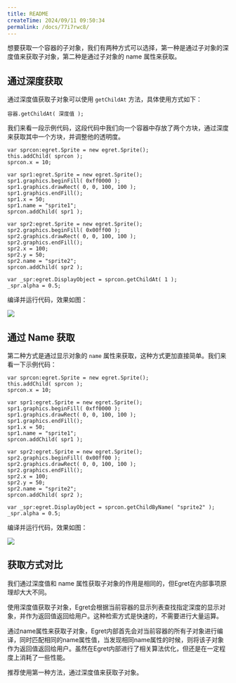 ```yaml
---
title: README
createTime: 2024/09/11 09:50:34
permalink: /docs/77i7rwc8/
---
```

想要获取一个容器的子对象，我们有两种方式可以选择，第一种是通过子对象的深度值来获取子对象，第二种是通过子对象的 name 属性来获取。

## 通过深度获取

通过深度值获取子对象可以使用 `getChildAt` 方法，具体使用方式如下：

`容器.getChildAt( 深度值 );`

我们来看一段示例代码，这段代码中我们向一个容器中存放了两个方块，通过深度来获取其中一个方块，并调整他的透明度。

```
var sprcon:egret.Sprite = new egret.Sprite();
this.addChild( sprcon );
sprcon.x = 10;

var spr1:egret.Sprite = new egret.Sprite();
spr1.graphics.beginFill( 0xff0000 );
spr1.graphics.drawRect( 0, 0, 100, 100 );
spr1.graphics.endFill();
spr1.x = 50;
spr1.name = "sprite1";
sprcon.addChild( spr1 );

var spr2:egret.Sprite = new egret.Sprite();
spr2.graphics.beginFill( 0x00ff00 );
spr2.graphics.drawRect( 0, 0, 100, 100 );
spr2.graphics.endFill();
spr2.x = 100;
spr2.y = 50;
spr2.name = "sprite2";
sprcon.addChild( spr2 );

var _spr:egret.DisplayObject = sprcon.getChildAt( 1 );
_spr.alpha = 0.5;
```

编译并运行代码，效果如图：

![](566143a3d8886.jpg)

## 通过 Name 获取

第二种方式是通过显示对象的 `name` 属性来获取，这种方式更加直接简单。我们来看一下示例代码：

```
var sprcon:egret.Sprite = new egret.Sprite();
this.addChild( sprcon );
sprcon.x = 10;

var spr1:egret.Sprite = new egret.Sprite();
spr1.graphics.beginFill( 0xff0000 );
spr1.graphics.drawRect( 0, 0, 100, 100 );
spr1.graphics.endFill();
spr1.x = 50;
spr1.name = "sprite1";
sprcon.addChild( spr1 );

var spr2:egret.Sprite = new egret.Sprite();
spr2.graphics.beginFill( 0x00ff00 );
spr2.graphics.drawRect( 0, 0, 100, 100 );
spr2.graphics.endFill();
spr2.x = 100;
spr2.y = 50;
spr2.name = "sprite2";
sprcon.addChild( spr2 );

var _spr:egret.DisplayObject = sprcon.getChildByName( "sprite2" );
_spr.alpha = 0.5;
```

编译并运行代码，效果如图：

![](566143a4018b9.jpg)

## 获取方式对比

我们通过深度值和 name 属性获取子对象的作用是相同的，但Egret在内部事项原理却大大不同。

使用深度值获取子对象，Egret会根据当前容器的显示列表查找指定深度的显示对象，并作为返回值返回给用户。这种检索方式是快速的，不需要进行大量运算。

通过name属性来获取子对象，Egret内部首先会对当前容器的所有子对象进行编译，同时匹配相同的name属性值，当发现相同name属性的时候，则将该子对象作为返回值返回给用户。虽然在Egret内部进行了相关算法优化，但还是在一定程度上消耗了一些性能。

推荐使用第一种方法，通过深度值来获取子对象。